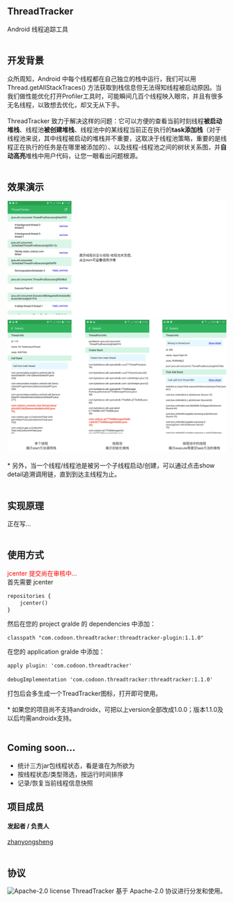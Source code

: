 ## ThreadTracker
Android 线程追踪工具
<br/>
<br/>
## 开发背景
众所周知，Android 中每个线程都在自己独立的栈中运行，我们可以用 Thread.getAllStackTraces() 方法获取到栈信息但无法得知线程被启动原因。当我们做性能优化打开Profiler工具时，可能瞬间几百个线程映入眼帘，并且有很多无名线程，以致想去优化，却又无从下手。
<br/>
<br/>
ThreadTracker 致力于解决这样的问题：它可以方便的查看当前时刻线程**被启动堆栈**、线程池**被创建堆栈**、线程池中的某线程当前正在执行的**task添加栈**（对于线程池来说，其中线程被启动的堆栈并不重要，这取决于线程池策略，重要的是线程正在执行的任务是在哪里被添加的）、以及线程-线程池之间的树状关系图，并**自动高亮**堆栈中用户代码，让您一眼看出问题根源。
<br/>
<br/>
## 效果演示
![](https://github.com/codoon/resource/blob/master/threadtracker/img/t1.jpg)
![](https://github.com/codoon/resource/blob/master/threadtracker/img/t2.jpg)
<br/>
<br/>
\* 另外，当一个线程/线程池是被另一个子线程启动/创建，可以通过点击show detail追溯调用链，直到到达主线程为止。
<br/>
<br/>
## 实现原理
正在写…
<br/>
<br/>
## 使用方式
<font color=#ff0000>jcenter 提交尚在审核中...</font>
<br/>
首先需要 jcenter

    repositories {
        jcenter()
    }
    
然后在您的 project gralde 的 dependencies 中添加：

    classpath "com.codoon.threadtracker:threadtracker-plugin:1.1.0"
        
在您的 application gralde 中添加：

    apply plugin: 'com.codoon.threadtracker'

    debugImplementation 'com.codoon.threadtracker:threadtracker:1.1.0'   

打包后会多生成一个TreadTracker图标，打开即可使用。
<br/>
<br/>
\* 如果您的项目尚不支持androidx，可把以上version全部改成1.0.0；版本1.1.0及以后均需androidx支持。
<br/>
<br/>
## Coming soon...
* 统计三方jar包线程状态，看是谁在为所欲为
* 按线程状态/类型筛选，按运行时间排序
* 记录/恢复当前线程信息快照


## 项目成员
#### 发起者 / 负责人
[zhanyongsheng](https://github.com/zhanyongsheng)
<br/>
<br/>
## 协议
<img alt="Apache-2.0 license" src="https://www.apache.org/img/ASF20thAnniversary.jpg" width="128">
ThreadTracker 基于 Apache-2.0 协议进行分发和使用。
